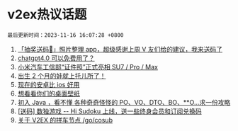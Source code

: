 # v2ex热议话题

`最后更新时间：2023-11-16 16:07:28 +0800`

1. [「抽奖送码🎁」照片整理 app，超级感谢上周 V 友们给的建议，我来送码了](https://www.v2ex.com/t/992356)
1. [chatgpt4.0 可以免费用了？](https://www.v2ex.com/t/992441)
1. [小米汽车工信部“证件照”正式亮相 SU7 / Pro / Max](https://www.v2ex.com/t/992170)
1. [出生 2 个月的娃就上托儿所了！](https://www.v2ex.com/t/992301)
1. [现在的安卓比 ios 好用](https://www.v2ex.com/t/992320)
1. [想看看你们的桌面壁纸](https://www.v2ex.com/t/992334)
1. [初入 Java ，看不懂 各种奇奇怪怪的 PO、VO、DTO、BO、**O…求一份攻略](https://www.v2ex.com/t/992296)
1. [[送码] 数独游戏 -- Hi Sudoku 上线，送一些终身会员和订阅兑换码](https://www.v2ex.com/t/992373)
1. [关于 V2EX 的拼车节点 /go/cosub](https://www.v2ex.com/t/992206)

